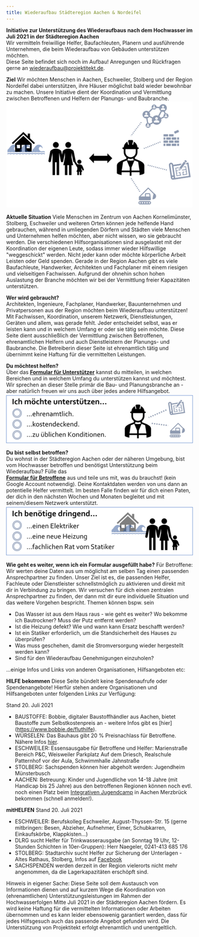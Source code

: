 ```yaml
---
title: Wiederaufbau Städteregion Aachen & Nordeifel
---
```


**Initiative zur Unterstützung des Wiederaufbaus nach dem Hochwasser im Juli 2021 in der Städteregion Aachen**<br>
Wir vermitteln freiwillige Helfer, Baufachleuten, Planern und ausführende Unternehmen, die beim Wiederaufbau von Gebäuden unterstützen möchten.<br>
Diese Seite befindet sich noch im Aufbau! Anregungen und Rückfragen gerne an [wiederaufbau@projektitekt.de](mailto:wiederaufbau@projektitekt.de).

**Ziel**
Wir möchten Menschen in Aachen, Eschweiler, Stolberg und der Region Nordeifel dabei unterstützen, ihre Häuser möglichst bald wieder bewohnbar zu machen. Unsere Initiative dient der Koordination und Vermittlung zwischen Betroffenen und Helfern der Planungs- und Baubranche.
![Unterstützung](/contents/hochwasser_patenschaft.png)

**Aktuelle Situation**
Viele Menschen im Zentrum von Aachen Kornelimünster, Stolberg, Eschweiler und weiteren Orten können jede helfende Hand gebrauchen, während in umliegenden Dörfern und Städten viele Menschen und Unternehmen helfen möchten, aber nicht wissen, wo sie gebraucht werden. Die verschiedenen Hilfsorganisationen sind ausgelastet mit der Koordination der eigenen Leute, sodass immer wieder Hilfswillige "weggeschickt" werden. Nicht jeder kann oder möchte körperliche Arbeit Leisten oder Geld spenden. Gerade in der Region Aachen gibt es viele Baufachleute, Handwerker, Architekten und Fachplaner mit einem riesigen und vielseitigen Fachwissen. Aufgrund der ohnehin schon hohen Auslastung der Branche möchten wir bei der Vermittlung freier Kapazitäten unterstützen.

**Wer wird gebraucht?**<br>
Architekten, Ingenieure, Fachplaner, Handwerker, Bauunternehmen und Privatpersonen aus der Region möchten beim Wiederaufbau unterstützen! Mit Fachwissen, Koordination, unserem Netzwerk, Dienstleistungen, Geräten und allem, was gerade fehlt. Jeder entscheidet selbst, was er leisten kann und in welchem Umfang er oder sie tätig sein möchte. Diese Seite dient ausschließlich der Vermittlung zwischen Betroffenen, ehrenamtlichen Helfern und auch Dienstleistern der Planungs- und Baubranche. Die Betreiberin dieser Seite ist ehrenamtlich tätig und übernimmt keine Haftung für die vermittelten Leistungen. 

**Du möchtest helfen?**<br>
Über das **[Formular für Unterstützer](https://docs.google.com/forms/d/e/1FAIpQLScnLdA8_0LHcyk_jTBBXC2L4BCWFkmLCbIaZgqWjpX8B5Vdfw/viewform?usp=sf_link)** kannst du mitteilen, in welchen Bereichen und in welchem Umfang du unterstützen kannst und möchtest. Wir sprechen an dieser Stelle primär die Bau- und Planungsbranche an - aber natürlich freuen wir uns auch über jedes andere Hilfsangebot.
<br>
![Formular Helfer](/contents/form_helfer.png)

**Du bist selbst betroffen?**<br>
Du wohnst in der Städteregion Aachen oder der näheren Umgebung, bist vom Hochwasser betroffen und benötigst Unterstützung beim Wiederaufbau? Fülle das<br>**[Formular für Betroffene](https://docs.google.com/forms/d/e/1FAIpQLSc1p-45MlIg2skPlQ6bRcVfuJHrmyx1ZTThx1k4vYq64nkuqw/viewform?usp=sf_link)** aus und teile uns mit, was du brauchst! (kein Google Account notwendig). Deine Kontaktdaten werden von uns dann an potentielle Helfer vermittelt. Im besten Falle finden wir für dich einen Paten, der dich in den nächsten Wochen und Monaten begleitet und mit seinem/diesem Netzwerk unterstützt.
<br>
![Formular Betroffene](/contents/form_betroffene.png)

**Wie geht es weiter, wenn ich ein Formular ausgefüllt habe?**
Für Betroffene: Wir werten deine Daten aus um möglichst am selben Tag einen passenden Ansprechpartner zu finden. Unser Ziel ist es, die passenden Helfer, Fachleute oder Dienstleister schnellstmöglich zu aktivieren und direkt mit dir in Verbindung zu bringen. Wir versuchen für dich einen zentralen Ansprechpartner zu finden, der dann mit dir eure individuelle Situation und das weitere Vorgehen bespricht. Themen können bspw. sein
- Das Wasser ist aus dem Haus raus - wie geht es weiter? Wo bekomme ich Bautrockner? Muss der Putz entfernt werden?
- Ist die Heizung defekt? Wie und wann kann Ersatz beschafft werden?
- Ist ein Statiker erforderlich, um die Standsicherheit des Hauses zu überprüfen?
- Was muss geschehen, damit die Stromversorgung wieder hergestellt werden kann?
- Sind für den Wiederaufbau Genehmigungen einzuholen?

...einige Infos und Links von anderen Organisationen, Hilfsangeboten etc:

**HILFE bekommen**
Diese Seite bündelt keine Spendenaufrufe oder Spendenangebote! 
Hierfür stehen andere Organisationen und Hilfsangeboten unter folgenden Links zur Verfügung:

Stand 20. Juli 2021
- BAUSTOFFE: Bobbie, digitaler Baustoffhändler aus Aachen, bietet Baustoffe zum Selbstkostenpreis an - weitere Infos gibt es [hier] (https://www.bobbie.de/fluthilfe).
- WÜRSELEN: Das Bauhaus gibt 20 % Preisnachlass für Betroffene. Nähere Infos [hier](https://www.bauhaus.info/wir-wollen-helfen?icid=Int20210716Ger0001).
- ESCHWEILER: Essensausgabe für Betroffene und Helfer: Marienstraße Bereich P&C, Weisweiler Parkplatz Auf dem Driesch, Realschule Patternhof vor der Aula, Schwimmhalle Jahnstraße
- STOLBERG: Sachspenden können hier abgeholt werden: Jugendheim Münsterbusch
- AACHEN: Betreuung: Kinder und Jugendliche von 14-18 Jahre (mit Handicap bis 25 Jahre) aus den betroffenen Regionen können noch evtl. noch einen Platz beim [Integrativen Jugendcamp](https://jugendcampaachen.wordpress.com/anmeldung/) in Aachen Merzbrück bekommen (schnell anmelden!).

**mitHELFEN**
Stand 20. Juli 2021
- ESCHWEILER: Berufskolleg Eschweiler, August-Thyssen-Str. 15 (gerne mitbringen: Besen, Abzieher, Aufnehmer, Eimer, Schubkarren, Einkaufskörbe, Klappkisten...)
- DLRG sucht Helfer für Trinkwasserausgabe (an Sonntag 19 Uhr, 12-Stunden Schichten in 10er-Gruppen): Herr Naegeler, 0241-413 685 176
- STOLBERG: Stadtarchiv sucht Helfer zur Sicherung der Unterlagen - Altes Rathaus, Stolberg, Infos auf [Facebook](https://www.facebook.com/groups/327562312335571/?multi_permalinks=330194005405735%2C330147155410420%2C329544528804016%2C329489355476200%2C330161778742291&notif_id=1626503523262315&notif_t=group_activity&ref=notif)
- SACHSPENDEN werden derzeit in der Region vielerorts nicht mehr angenommen, da die Lagerkapazitäten erschöpft sind.

Hinweis in eigener Sache: Diese Seite soll dem Austausch von Informationen dienen und auf kurzem Wege die Koordination von (ehrenamtlichen) Unterstützungsleistungen im Rahmen der Hochwasserfolgen Mitte Juli 2021 in der Städteregion Aachen fördern. Es wird keine Haftung für die vermittelten Informationen oder Arbeiten übernommen und es kann leider ebensowenig garantiert werden, dass für jedes Hilfsgesuch auch das passende Angebot gefunden wird. Die Unterstützung von Projektitekt erfolgt ehrenamtlich und unentgeltlich.
